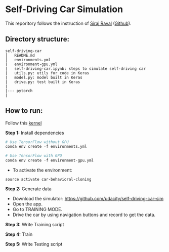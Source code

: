# Self-Driving Car Simulation
This reporitory follows the instruction of [Siraj Raval](https://www.youtube.com/watch?v=EaY5QiZwSP4) ([Github](https://github.com/llSourcell/How_to_simulate_a_self_driving_car)).

## Directory structure:

```
self-driving-car
│   README.md
│   environments.yml
|   environment-gpu.yml
|   self-driving-car.ipynb: steps to simulate self-driving car
|   utils.py: utils for code in Keras
|   model.py: model built in Keras
|   drive.py: test built in Keras
| 
|--- pytorch
|

```

## How to run:
Follow this [kernel](https://github.com/llSourcell/How_to_simulate_a_self_driving_car/blob/master/self-driving-car.ipynb)

**Step 1:** Install dependencies

```python
# Use TensorFlow without GPU
conda env create -f environments.yml 

# Use TensorFlow with GPU
conda env create -f environment-gpu.yml
```
- To activate the environment:

```source activate car-behavioral-cloning```

**Step 2:** Generate data
- Download the simulator: https://github.com/udacity/self-driving-car-sim
- Open the app.
- Go to TRAINING MODE.
- Drive the car by using navigation buttons and record to get the data.

**Step 3:** Write Training script

**Step 4:** Train

**Step 5:** Write Testing script
